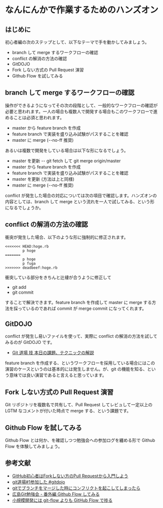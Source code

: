 # なんにんかで作業するためのハンズオン

## はじめに

初心者編の次のステップとして、以下なテーマで手を動かしてみましょう。

- branch して merge するワークフローの確認
- conflict の解消の方法の確認
- GitDOJO
- Fork しない方式の Pull Request 演習
- Github Flow を試してみる

## branch して merge するワークフローの確認

操作ができるようになってその次の段階として、一般的なワークフローの確認が必要と思われます。一人の場合も複数人で開発する場合もこのワークフローで進めることは必須と思われます。

- master から feature branch を作成
- feature branch で実装を盛り込み試験がパスすることを確認
- master に merge (--no-ff 推奨)

あるいは複数で開発をしている場合は以下な形になるでしょう。

- master を更新
-- git fetch して git merge origin/master
- master から feature branch を作成
- feature branch で実装を盛り込み試験がパスすることを確認
- master を更新 (方法は上と同様)
- master に merge (--no-ff 推奨)

conflict が発生した場合の対応については次の項目で確認します。ハンズオンの内容としては、branch して merge という流れを一人で試してみる、という形になるでしょうか。

## conflict の解消の方法の確認

衝突が発生した場合、以下のような形に強制的に修正されます。

    <<<<<<< HEAD:hoge.rb
            p hoge
    =======
            p hoge
            p fuga
    >>>>>>> deadbeef:hoge.rb

衝突している部分をきちんと辻褄が合うように修正して

- git add
- git commit

することで解決できます。feature branch を作成して master に merge する方法を採っているのであれば commit が merge commit になってくれます。

## GitDOJO

conflict が発生し易いファイルを使って、実際に conflict の解消の方法を試してみるのが GitDOJO です。

- [Git 道場 技 本日の課題、テクニックの解説](https://speakerdeck.com/ogawa/git)

feature branch を作成する、というワークフローを採用している場合にはこの演習のケースというのは基本的には発生しません。が、git の機能を知る、という意味では良い演習であると言えると思っています。

## Fork しない方式の Pull Request 演習

Git リポジトリを複数名で共有して、Pull Request してレビュして一定以上の LGTM なコメントが付いた時点で merge する、という課題です。

## Github Flow を試してみる

Github Flow とは何か、を確認しつつ勉強会への参加ログを纏める形で Github Flow を体験してみましょう。

## 参考文献

- [GitHub初心者はForkしない方のPull Requestから入門しよう](http://blog.qnyp.com/2013/05/28/pull-request-for-github-beginners/)
- [git道場#1参加した #gitdojo](http://ppworks.hatenablog.jp/entry/2012/04/22/175349)
- [gitでブランチをマージした時にコンフリクトを起こしてしまったら](http://yskmanabe.blogspot.jp/2013/01/git_19.html)
- [広島Git勉強会 - 番外編 Github Flow してみる](http://blog.eiel.info/blog/2013/06/02/hiroshima-git-extend/)
- [小規模開発には git-flow よりも GitHub Flow で捗る](http://tech.tmd45.jp/entry/2012/10/18/210941)
